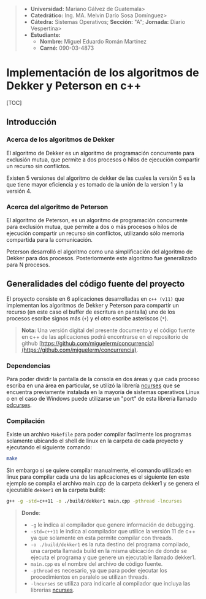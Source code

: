 > * **Universidad:** Mariano Gálvez de Guatemala>
> * **Catedrático:** Ing. MA. Melvin Darío Sosa Domínguez>
> * **Cátedra:** Sistemas Operativos; **Sección:** "A"; **Jornada:** Diario Vespertina>
> * **Estudiante:**
>   * **Nombre:** Miguel Eduardo Román Martínez
>   * **Carné:** 090-03-4873

# Implementación de los algoritmos de Dekker y Peterson en c++ #

[TOC]

## Introducción ##

### Acerca de los algoritmos de Dekker ###

El algoritmo de Dekker es un algoritmo de programación concurrente para exclusión mutua, que permite a dos procesos o hilos de ejecución compartir un recurso sin conflictos.

Existen 5 versiones del algoritmo de dekker de las cuales la versión 5 es la que tiene mayor eficiencia y es tomado de la unión de la version 1 y la versión 4.

### Acerca del algoritmo de Peterson ###

El algoritmo de Peterson, es un algoritmo de programación concurrente para exclusión mutua, que permite a dos o más procesos o hilos de ejecución compartir un recurso sin conflictos, utilizando sólo memoria compartida para la comunicación.

Peterson desarrolló el algoritmo como una simplificación del algoritmo de Dekker para dos procesos. Posteriormente este algoritmo fue generalizado para N procesos.

## Generalidades del código fuente del proyecto ##

El proyecto consiste en 6 aplicaciones desarrolladas en `c++ (v11)` que implementan los algoritmos de Dekker y Peterson para compartir un recurso (en este caso el buffer de escritura en pantalla) uno de los procesos escribe signos más (`+`) y el otro escribe asteriscos (`*`).

> **Nota:** Una versión digital del presente documento y el código fuente en c++ de las aplicaciones podrá encontrarse en el repositorio de github [https://github.com/miguelerm/concurrencia](https://github.com/miguelerm/concurrencia).

### Dependencias ###

Para poder dividir la pantalla de la consola en dos áreas y que cada proceso escriba en una área en particular, se utilizó la librería [ncurses](http://math.hws.edu/orr/s04/cpsc225/curses.html) que se encuentra previamente instalada en la mayoría de sistemas operativos Linux o en el caso de Windows puede utilizarse un "port" de esta librería llamado [pdcurses](http://pdcurses.sourceforge.net/).

### Compilación ###

Existe un archivo `Makefile` para poder compilar facilmente los programas solamente ubicando el shell de linux en la carpeta de cada proyecto y ejecutando el siguiente comando:

```sh
make
```

Sin embargo si se quiere compilar manualmente, el comando utilizado en linux para compilar cada una de las aplicaciones es el siguiente (en este ejemplo se compila el archivo main.cpp de la carpeta dekker1 y se genera el ejecutable `dekker1` en la carpeta build):

```sh
g++ -g -std=c++11 -o ./build/dekker1 main.cpp -pthread -lncurses
```

> **Donde**: 
> * `-g` le indica al compilador que genere información de debugging.
> * `-std=c++11` le indica al compilador que utilice la versión 11 de c++ ya que solamente en esta permite compilar con threads.
> * `-o ./build/dekker1` es la ruta destino del programa compilado, una carpeta llamada build en la misma ubicación de donde se ejecuta el programa y que genere un ejecutable llamado dekker1.
> * `main.cpp` es el nombre del archivo de código fuente.
> * `-pthread` es necesario, ya que para poder ejecutar los procedimientos en paralelo se utilizan threads.
> * `-lncurses` se utiliza para indicarle al compilador que incluya las librerias [ncurses](http://math.hws.edu/orr/s04/cpsc225/curses.html).

